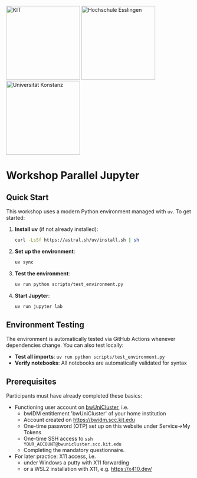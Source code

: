 <img src="https://www.bwhpc.de/assets/img/Logo_KIT_en.png" alt="KIT" width="200"> <img src="https://github.com/hpcraink/workshop-parallel-jupyter/blob/main/images/HochschuleEsslingen_Logo_RGB_DE.png" alt="Hochschule Esslingen" width="200"> <img src="images/Konstanz_Logo.svg" alt="Universität Konstanz" width="200">

# Workshop Parallel Jupyter

## Quick Start

This workshop uses a modern Python environment managed with `uv`. To get started:

1. **Install uv** (if not already installed):
   ```bash
   curl -LsSf https://astral.sh/uv/install.sh | sh
   ```

2. **Set up the environment**:
   ```bash
   uv sync
   ```

3. **Test the environment**:
   ```bash
   uv run python scripts/test_environment.py
   ```

4. **Start Jupyter**:
   ```bash
   uv run jupyter lab
   ```

## Environment Testing

The environment is automatically tested via GitHub Actions whenever dependencies change. You can also test locally:

- **Test all imports**: `uv run python scripts/test_environment.py`
- **Verify notebooks**: All notebooks are automatically validated for syntax

## Prerequisites

Participants must have already completed these basics:
* Functioning user account on [bwUniCluster](https://wiki.bwhpc.de/e/BwUniCluster3.0), i.e.
  * bwIDM entitlement 'bwUniCluster' of your home institution
  * Account created on https://bwidm.scc.kit.edu
  * One-time password (OTP) set up on this website under Service->My Tokens
  * One-time SSH access to ```ssh YOUR_ACCOUNT@bwunicluster.scc.kit.edu```
  * Completing the mandatory questionnaire.
* For later practice: X11 access, i.e.
  * under Windows a putty with X11 forwarding
  * or a WSL2 installation with X11, e.g. https://x410.dev/
